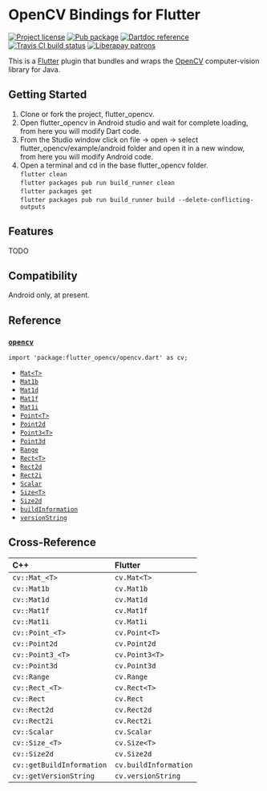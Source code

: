 OpenCV Bindings for Flutter
===========================

[![Project license](https://img.shields.io/badge/license-Public%20Domain-blue.svg)](https://unlicense.org)
[![Pub package](https://img.shields.io/pub/v/flutter_opencv.svg)](https://pub.dartlang.org/packages/flutter_opencv)
[![Dartdoc reference](https://img.shields.io/badge/dartdoc-reference-blue.svg)](https://pub.dartlang.org/documentation/flutter_opencv/latest/)
[![Travis CI build status](https://img.shields.io/travis/drydart/flutter_opencv/master.svg)](https://travis-ci.org/drydart/flutter_opencv)
[![Liberapay patrons](http://img.shields.io/liberapay/patrons/drydart.svg?logo=liberapay)](https://liberapay.com/drydart/donate)

This is a [Flutter](https://flutter.io/) plugin that bundles and wraps
the [OpenCV](https://opencv.org) computer-vision library for Java.

Getting Started
---------------
1) Clone or fork the project, flutter_opencv.  
2) Open flutter_opencv in Android studio and wait for complete loading, from here you will modify Dart code.  
3) From the Studio window click on file -> open -> select flutter_opencv/example/android folder and open it in a new window, from here you will modify Android code.  
4) Open a terminal and cd in the base flutter_opencv folder.  
`flutter clean`  
`flutter packages pub run build_runner clean`  
`flutter packages get`  
`flutter packages pub run build_runner build --delete-conflicting-outputs`

Features
--------

TODO

Compatibility
-------------

Android only, at present.

Reference
---------

### [`opencv`](https://pub.dartlang.org/documentation/flutter_opencv/latest/opencv/opencv-library.html)

    import 'package:flutter_opencv/opencv.dart' as cv;

- [`Mat<T>`](https://pub.dartlang.org/documentation/flutter_opencv/latest/opencv/Mat-class.html)
- [`Mat1b`](https://pub.dartlang.org/documentation/flutter_opencv/latest/opencv/Mat1b-class.html)
- [`Mat1d`](https://pub.dartlang.org/documentation/flutter_opencv/latest/opencv/Mat1d-class.html)
- [`Mat1f`](https://pub.dartlang.org/documentation/flutter_opencv/latest/opencv/Mat1f-class.html)
- [`Mat1i`](https://pub.dartlang.org/documentation/flutter_opencv/latest/opencv/Mat1i-class.html)
- [`Point<T>`](https://pub.dartlang.org/documentation/flutter_opencv/latest/opencv/Point-class.html)
- [`Point2d`](https://pub.dartlang.org/documentation/flutter_opencv/latest/opencv/Point2d-class.html)
- [`Point3<T>`](https://pub.dartlang.org/documentation/flutter_opencv/latest/opencv/Point3-class.html)
- [`Point3d`](https://pub.dartlang.org/documentation/flutter_opencv/latest/opencv/Point3d-class.html)
- [`Range`](https://pub.dartlang.org/documentation/flutter_opencv/latest/opencv/Range-class.html)
- [`Rect<T>`](https://pub.dartlang.org/documentation/flutter_opencv/latest/opencv/Rect-class.html)
- [`Rect2d`](https://pub.dartlang.org/documentation/flutter_opencv/latest/opencv/Rect2d-class.html)
- [`Rect2i`](https://pub.dartlang.org/documentation/flutter_opencv/latest/opencv/Rect2i-class.html)
- [`Scalar`](https://pub.dartlang.org/documentation/flutter_opencv/latest/opencv/Scalar-class.html)
- [`Size<T>`](https://pub.dartlang.org/documentation/flutter_opencv/latest/opencv/Size-class.html)
- [`Size2d`](https://pub.dartlang.org/documentation/flutter_opencv/latest/opencv/Size2d-class.html)
- [`buildInformation`](https://pub.dartlang.org/documentation/flutter_opencv/latest/opencv/buildInformation.html)
- [`versionString`](https://pub.dartlang.org/documentation/flutter_opencv/latest/opencv/versionString.html)

Cross-Reference
---------------

| C++ | Flutter |
| :--- | :--- |
| `cv::Mat_<T>` | `cv.Mat<T>` |
| `cv::Mat1b` | `cv.Mat1b` |
| `cv::Mat1d` | `cv.Mat1d` |
| `cv::Mat1f` | `cv.Mat1f` |
| `cv::Mat1i` | `cv.Mat1i` |
| `cv::Point_<T>` | `cv.Point<T>` |
| `cv::Point2d` | `cv.Point2d` |
| `cv::Point3_<T>` | `cv.Point3<T>` |
| `cv::Point3d` | `cv.Point3d` |
| `cv::Range` | `cv.Range` |
| `cv::Rect_<T>` | `cv.Rect<T>` |
| `cv::Rect` | `cv.Rect` |
| `cv::Rect2d` | `cv.Rect2d` |
| `cv::Rect2i` | `cv.Rect2i` |
| `cv::Scalar` | `cv.Scalar` |
| `cv::Size_<T>` | `cv.Size<T>` |
| `cv::Size2d` | `cv.Size2d` |
| `cv::getBuildInformation` | `cv.buildInformation` |
| `cv::getVersionString` | `cv.versionString` |
